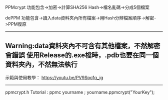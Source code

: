 PPMcrypt
功能包含->加密->計算SHA256 Hash->檔名亂碼->分成5個檔案


dePPM
功能包含->讀入data資料夾內所有檔案->用Hash分辨檔案順序->解密->PPM復原

--------------------------------------------------------------------------
Warning:data資料夾內不可含有其他檔案，不然解密會錯誤
使用Release的.exe檔時，.pdb也要在同一個資料夾內，不然無法執行
--------------------------------------------------------------------------

示範與使用教學：
https://youtu.be/PV9Spo1q_jg

---------------------------------------------------------------------------
ppmcrypt.h Tutorial :
ppmc yourname ;
yourname.ppmcrypt("YourKey");
